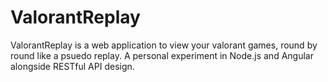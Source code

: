 # ValorantReplay

ValorantReplay is a web application to view your valorant games, round by round like a psuedo replay. A personal experiment in Node.js and Angular alongside RESTful API design.